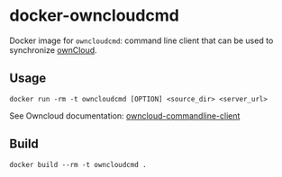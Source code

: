
# docker-owncloudcmd

Docker image for `owncloudcmd`: command line client that can be used to synchronize [ownCloud](http://owncloud.org/).

## Usage

```
docker run -rm -t owncloudcmd [OPTION] <source_dir> <server_url>
```

See Owncloud documentation: [owncloud-commandline-client](http://doc.owncloud.org/desktop/1.7/advancedusage.html#owncloud-commandline-client)


## Build

```
docker build --rm -t owncloudcmd .
```
